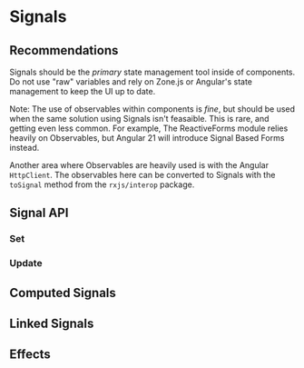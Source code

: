 # Signals

## Recommendations

Signals should be the *primary* state management tool inside of components. Do not use "raw" variables and rely on Zone.js or Angular's state management to keep the UI up to date.

Note: The use of observables within components is *fine*, but should be used when the same solution using Signals isn't feasaible. This is rare, and getting even less common. For example, The ReactiveForms module relies heavily on Observables, but Angular 21 will introduce Signal Based Forms instead.

Another area where Observables are heavily used is with the Angular `HttpClient`. The observables here can be converted to Signals with the `toSignal` method from the `rxjs/interop` package. 

## Signal API

### Set

### Update

## Computed Signals

## Linked Signals

## Effects

